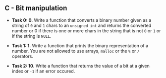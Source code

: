 ## C - Bit manipulation

- **Task 0: 0.** Write a function that converts a binary number given as a string of `0` and `1` chars to an `unsigned int` and returns the converted number or 0 if there is one or more chars in the string that is not `0` or `1` or if the string is `NULL`.

- **Task 1: 1.** Write a function that prints the binary representation of a number. You are not allowed to use arrays, `malloc` or the `%` or `/` operators.

- **Task 2: 10.** Write a function that returns the value of a bit at a given index or `-1` if an error occured.
